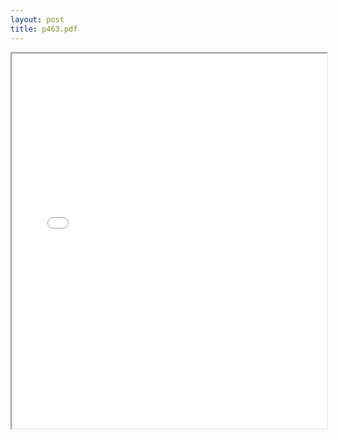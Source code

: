 ```yaml
---
layout: post
title: p463.pdf
---
```


<div class="pdf-container">
<iframe src="/irs.ea/assets/pdfs/p463.pdf" height="600" width="100%" allowFullScreen="true"></iframe>
</div>


